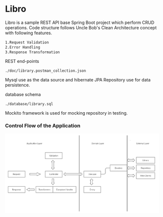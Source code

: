 # Libro

Libro is a sample REST API base Spring Boot project which perform CRUD operations.
Code structure follows Uncle Bob's Clean Architecture concept with following features.
    
    1.Request Validation
    2.Error Handling
    3.Response Transformation 
    
REST end-points 

    ./doc/library.postman_collection.json
      
Mysql use as the data source and hibernate JPA Repository use for data persistence.

database schema 
    
    ./database/library.sql
    

Mockito framework is used for mocking repository in testing.
    
### Control Flow of the Application
    
![Image of control-flow](https://github.com/pasindu-15/libro/blob/master/images/control-flow.png)


    
   





